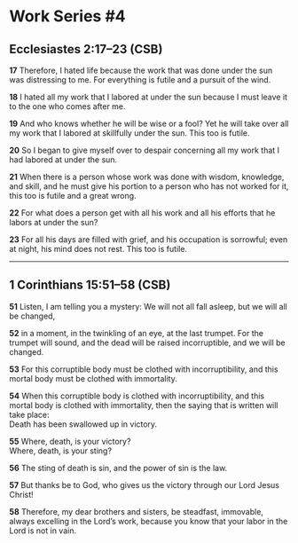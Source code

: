 # Work Series #4

## Ecclesiastes 2:17–23 (CSB)

**17** Therefore, I hated life because the work that was done under the sun was
distressing to me. For everything is futile and a pursuit of the wind.

**18** I hated all my work that I labored at under the sun because I must leave
it to the one who comes after me.

**19** And who knows whether he will be wise or a fool? Yet he will take over
all my work that I labored at skillfully under the sun. This too is futile.

**20** So I began to give myself over to despair concerning all my work that I
had labored at under the sun.

**21** When there is a person whose work was done with wisdom, knowledge, and
skill, and he must give his portion to a person who has not worked for it, this
too is futile and a great wrong.

**22** For what does a person get with all his work and all his efforts that he
labors at under the sun?

**23** For all his days are filled with grief, and his occupation is sorrowful;
even at night, his mind does not rest. This too is futile.

---

## 1 Corinthians 15:51–58 (CSB)

**51** Listen, I am telling you a mystery: We will not all fall asleep, but we
will all be changed,

**52** in a moment, in the twinkling of an eye, at the last trumpet. For the
trumpet will sound, and the dead will be raised incorruptible, and we will be
changed.

**53** For this corruptible body must be clothed with incorruptibility, and this
mortal body must be clothed with immortality.

**54** When this corruptible body is clothed with incorruptibility, and this
mortal body is clothed with immortality, then the saying that is written will
take place:\
Death has been swallowed up in victory.

**55** Where, death, is your victory?\
Where, death, is your sting?

**56** The sting of death is sin, and the power of sin is the law.

**57** But thanks be to God, who gives us the victory through our Lord Jesus
Christ!

**58** Therefore, my dear brothers and sisters, be steadfast, immovable, always
excelling in the Lord’s work, because you know that your labor in the Lord is
not in vain.
